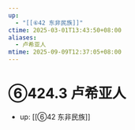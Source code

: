 ```yaml
---
up:
  - "[[⑥42 东非民族]]"
ctime: 2025-03-01T13:43:50+08:00
aliases:
  - 卢希亚人
mtime: 2025-09-09T12:37:05+08:00
---
```


# ⑥424.3 卢希亚人

- up: [[⑥42 东非民族]]
